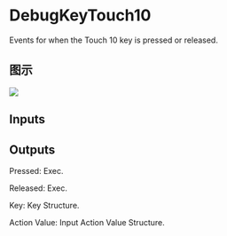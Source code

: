 # DebugKeyTouch10

Events for when the Touch 10 key is pressed or released.

## 图示

![]($-20221218-19215411.png)

## Inputs

## Outputs

Pressed: Exec.

Released: Exec.

Key: Key Structure.

Action Value: Input Action Value Structure.

